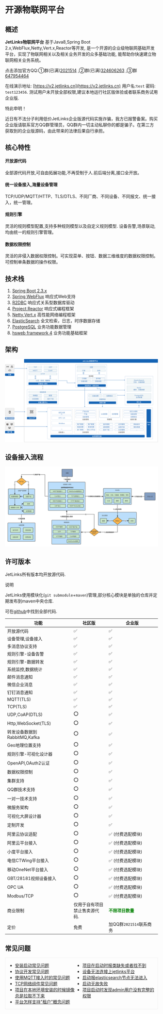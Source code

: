 <div class='text-color font-size-14'>

# 开源物联网平台

<div class='divider'></div>

## 概述

**JetLinks物联网平台** 基于Java8,Spring Boot 2.x,WebFlux,Netty,Vert.x,Reactor等开发, 是一个开源的企业级物联网基础开发平台，实现了物联网相关以及相关业务开发的众多基础功能, 能帮助你快速建立物联网相关业务系统。

点击添加官方QQ:①群(已满)[2021514](https://qm.qq.com/cgi-bin/qm/qr?k=LGf0OPQqvLGdJIZST3VTcypdVWhdfAOG&jump_from=webapi)
,②群(已满)[324606263](https://qm.qq.com/cgi-bin/qm/qr?k=IMas2cH-TNsYxUcY8lRbsXqPnA2sGHYQ&jump_from=webapi)
,③群[647954464](https://qm.qq.com/cgi-bin/qm/qr?k=K5m27CkhDn3B_Owr-g6rfiTBC5DKEY59&jump_from=webapi)

在线演示地址: [https://v2.jetlinks.cn](https://v2.jetlinks.cn) 用户名:`test` 密码: `test123456`.
测试用户未开放全部权限,建议本地运行社区版体验或者联系商务试用企业版.

<div class='explanation warning'>
  <p class='explanation-title-warp'>
    <span class='iconfont icon-jinggao explanation-icon'></span>
    <span class='explanation-title font-weight'>特此申明！</span>
  </p>
   近日有不法分子利用低价JetLinks企业版源代码实施诈骗，我方已报警备案。购买企业版请联系官方QQ群管理员，QQ群内一切主动私聊你的都是骗子。在第三方获取到的企业版源码，由此带来的法律后果自行承担。
</div>


## 核心特性

#### 开放源代码

全部源代码开放,可自由拓展功能,不再受制于人.前后端分离,接口全开放。

#### 统一设备接入,海量设备管理
TCP/UDP/MQTT/HTTP、TLS/DTLS、不同厂商、不同设备、不同报文、统一接入，统一管理。

#### 规则引擎
灵活的规则模型配置,支持多种规则模型以及自定义规则模型. 设备告警,场景联动,均由统一的规则引擎管理。

#### 数据权限控制
灵活的非侵入数据权限控制。可实现菜单、按钮、数据三维维度的数据权限控制。可控制单条数据的操作权限。

## 技术栈

1. [Spring Boot 2.3.x](https://spring.io/projects/spring-boot)
2. [Spring WebFlux](https://spring.io/) 响应式Web支持
3. [R2DBC](https://r2dbc.io/) 响应式关系型数据库驱动
4. [Project Reactor](https://projectreactor.io/) 响应式编程框架
4. [Netty](https://netty.io/),[Vert.x](https://vertx.io/) 高性能网络编程框架
5. [ElasticSearch](https://www.elastic.co/cn/products/enterprise-search) 全文检索，日志，时序数据存储
6. [PostgreSQL](https://www.postgresql.org) 业务功能数据管理
7. [hsweb framework 4](https://github.com/hs-web) 业务功能基础框架

## 架构

![platform](./platform.png)

## 设备接入流程

![device-flow](./device-flow.png)

## 许可版本

JetLinks所有版本均开放源代码.

<div class='explanation primary'>
  <p class='explanation-title-warp'>
    <span class='iconfont icon-bangzhu explanation-icon'></span>
    <span class='explanation-title font-weight'>说明</span>
  </p>

JetLinks使用模块化(`git submodule`+`maven`)管理,部分核心模块是单独的仓库并定期发布到maven中央仓库.
  
可在[github](https://github.com/jetlinks)中找到全部代码.

</div>

| 功能                         | 社区版 | 企业版                    |
| ---------------------------- | ------ |  ------------------------- |
| 开放源代码                   | ✅      | ✅                         |
| 设备管理,设备接入            | ✅      | ✅                         |
| 多消息协议支持               | ✅      |  ✅                         |
| 规则引擎-设备告警            | ✅      |  ✅                         |
| 规则引擎-数据转发            | ✅      |  ✅                         |
| 系统监控,数据统计            | ✅      |  ✅                         |
| 邮件消息通知                 | ✅      |  ✅                         |
| 微信企业消息                 | ✅      | ✅                         |
| 钉钉消息通知                 | ✅      | ✅                         |
| MQTT(TLS)                    | ✅      |  ✅                         |
| TCP(TLS)                     | ✅      | ✅                         |
| UDP,CoAP(DTLS)                   | ⭕      |  ✅                         |
| Http,WebSocket(TLS)          | ⭕      |  ✅                         |
| 转发设备数据到RabbitMQ,Kafka | ⭕      |  ✅                         |
| Geo地理位置支持              | ⭕      |  ✅                         |
| 规则引擎-可视化设计器        | ⭕      |  ✅                         |
| OpenAPI,OAuth2认证           | ⭕      | ✅                         |
| 数据权限控制                 | ⭕      |  ✅                         |
| 集群支持                     | ⭕      |  ✅                         |
| QQ群技术支持                 | ⭕      |  ✅                         |
| 一对一技术支持               | ⭕      | ✅                         |
| 微服务架构                   | ⭕      |  ✅                         |
| 可视化大屏设计器             | ⭕      | ✅                         |
| 定制开发                     | ⭕      |  ✅                         |
| 阿里云协议适配               | ⭕      |  ✅ (付费选配模块)          |
| 阿里云平台接入               | ⭕      |  ✅ (付费选配模块)          |
| 小度平台接入                 | ⭕      |  ✅ (付费选配模块)          |
| 电信CTWing平台接入           | ⭕      |  ✅ (付费选配模块)          |
| 移动OneNet平台接入           | ⭕      |  ✅ (付费选配模块)          |
| GBT/28181视频设备接入        | ⭕      |  ✅ (付费选配模块)          |
| OPC UA                     | ⭕      |  ✅ (付费选配模块)          |
| Modbus/TCP                     | ⭕      |  ✅ (付费选配模块)          |
| 商业限制                    | 仅用于自有项目<br>禁止售卖源代码.  | <span style='color:green;font-weight:800'>不限项目数量</span> |
| 定价                         | 免费   |  加QQ群`2021514`联系商务     |


## 常见问题

<div style='display:flex; border:1px solid #eee;padding: 0 8px;'>
    <div style='width: 50%'>
        <ul>
            <li><a href="/common-problems/install.html">安装启动常见问题</a></li>
            <li><a href="/protocol/faq.html">协议开发常见问题</a></li>
            <li><a href="/common-problems/mqtt-connection.html">使用MQTT接入时的常见问题</a></li>
            <li><a href="/common-problems/tcp-network-components.html">TCP网络组件常见问题</a></li>
            <li><a href="/common-problems/FAQ.html#项目在本地环境安装的时候镜像总是拉取不下来">项目在本地环境安装的时候镜像总是拉取不下来</a></li>
            <li><a href="/common-problems/tenant.html#项目在本地环境安装的时候镜像总是拉取不下来">平台怎样支持"租户"概念问题</a></li>
        </ul>
    </div>
    <div>
        <ul>
            <li><a href="/common-problems/FAQ.html#项目在启动时报类缺失或者找不到">项目在启动时报类缺失或者找不到</a></li>
            <li><a href="/common-problems/FAQ.html#设备无法连接上jetlinks平台">设备无法连接上jetlinks平台</a></li>
            <li><a href="/common-problems/FAQ.html#启动报elasticsearch节点无法进入">启动报elasticsearch节点无法进入</a></li>
            <li><a href="/common-problems/FAQ.html#启动无故失败">启动无故失败</a></li>
            <li><a href="/common-problems/FAQ.html#项目启动时发现admin用户没有完整的权限">项目启动时发现admin用户没有完整的权限</a></li>
        </ul>
    </div>
</div>

</div>
